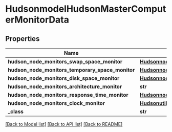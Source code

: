 # HudsonmodelHudsonMasterComputerMonitorData

## Properties
Name | Type | Description | Notes
------------ | ------------- | ------------- | -------------
**hudson_node_monitors_swap_space_monitor** | [**HudsonnodeMonitorsSwapSpaceMonitorMemoryUsage2**](HudsonnodeMonitorsSwapSpaceMonitorMemoryUsage2.md) |  | [optional] 
**hudson_node_monitors_temporary_space_monitor** | [**HudsonnodeMonitorsDiskSpaceMonitorDescriptorDiskSpace**](HudsonnodeMonitorsDiskSpaceMonitorDescriptorDiskSpace.md) |  | [optional] 
**hudson_node_monitors_disk_space_monitor** | [**HudsonnodeMonitorsDiskSpaceMonitorDescriptorDiskSpace**](HudsonnodeMonitorsDiskSpaceMonitorDescriptorDiskSpace.md) |  | [optional] 
**hudson_node_monitors_architecture_monitor** | **str** |  | [optional] 
**hudson_node_monitors_response_time_monitor** | [**HudsonnodeMonitorsResponseTimeMonitorData**](HudsonnodeMonitorsResponseTimeMonitorData.md) |  | [optional] 
**hudson_node_monitors_clock_monitor** | [**HudsonutilClockDifference**](HudsonutilClockDifference.md) |  | [optional] 
**_class** | **str** |  | [optional] 

[[Back to Model list]](../README.md#documentation-for-models) [[Back to API list]](../README.md#documentation-for-api-endpoints) [[Back to README]](../README.md)


